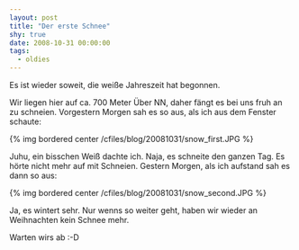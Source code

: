 ```yaml
---
layout: post
title: "Der erste Schnee"
shy: true
date: 2008-10-31 00:00:00
tags:
  - oldies
---
```


Es ist wieder soweit, die weiße Jahreszeit hat begonnen.

Wir liegen hier auf ca. 700 Meter Über NN, daher fängt es bei uns fruh an zu
schneien. Vorgestern Morgen sah es so aus, als ich aus dem Fenster schaute:

{% img bordered center /cfiles/blog/20081031/snow_first.JPG %}

Juhu, ein bisschen Weiß dachte ich. Naja, es schneite den ganzen Tag. Es hörte
nicht mehr auf mit Schneien. Gestern Morgen, als ich aufstand sah es dann so
aus:

{% img bordered center /cfiles/blog/20081031/snow_second.JPG %}

Ja, es wintert sehr. Nur wenns so weiter geht, haben wir wieder an Weihnachten
kein Schnee mehr.

Warten wirs ab  :-D
